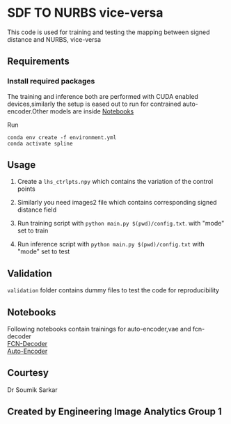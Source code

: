 <!-- The code is written with inspiration from Deep Learning in Production Book, adapted for PyTorch -->
# SDF TO NURBS vice-versa

This code is used for training and  testing the mapping between signed distance and NURBS, vice-versa


## Requirements

### Install required packages

The training and inference both are performed with CUDA enabled devices,similarly the setup is eased out to run for contrained auto-encoder.Other models are inside [Notebooks](./notebooks/)

Run

```
conda env create -f environment.yml
conda activate spline
```


## Usage

1. Create a ```lhs_ctrlpts.npy``` which contains the variation of the control points
2. Similarly you need images2 file which contains corresponding signed distance field


3. Run training script with ```python main.py $(pwd)/config.txt```. with "mode" set to train



4. Run inference script with ```python main.py $(pwd)/config.txt``` with "mode" set to test

## Validation 
```validation```  folder contains dummy files to test the code for reproducibility
## Notebooks
Following notebooks contain trainings for auto-encoder,vae and fcn-decoder<br>
[FCN-Decoder](./notebooks/Dedicated_Decoder_V7b.ipynb)<br>
[Auto-Encoder](./notebooks/Autoencoder_project.ipynb)<br>

## Courtesy
Dr Soumik Sarkar
## Created by Engineering Image Analytics Group 1 



